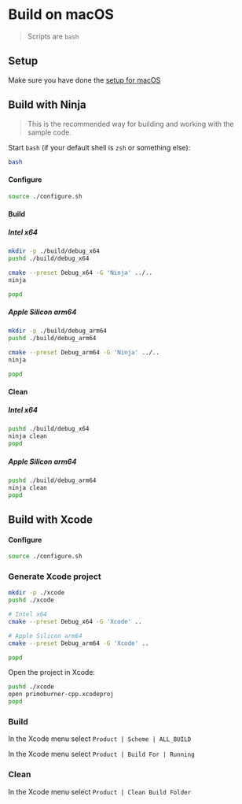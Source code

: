 # Build on macOS

> Scripts are `bash`

## Setup

Make sure you have done the [setup for macOS](./setup-mac.md) 

## Build with Ninja

> This is the recommended way for building and working with the sample code.

Start `bash` (if your default shell is `zsh` or something else):

```bash
bash
```

#### Configure

```bash
source ./configure.sh
```

#### Build

##### Intel x64

```bash
mkdir -p ./build/debug_x64
pushd ./build/debug_x64

cmake --preset Debug_x64 -G 'Ninja' ../..
ninja

popd
```

##### Apple Silicon arm64

```bash
mkdir -p ./build/debug_arm64
pushd ./build/debug_arm64

cmake --preset Debug_arm64 -G 'Ninja' ../..
ninja

popd
```

#### Clean

##### Intel x64

```bash
pushd ./build/debug_x64
ninja clean
popd
```

##### Apple Silicon arm64

```bash
pushd ./build/debug_arm64
ninja clean
popd
```

## Build with Xcode

#### Configure

```bash
source ./configure.sh
```

### Generate Xcode project

```bash
mkdir -p ./xcode
pushd ./xcode

# Intel x64
cmake --preset Debug_x64 -G 'Xcode' ..

# Apple Silicon arm64
cmake --preset Debug_arm64 -G 'Xcode' ..

popd  
```

Open the project in Xcode:

```bash
pushd ./xcode 
open primoburner-cpp.xcodeproj
popd
```

### Build

In the Xcode menu select `Product | Scheme | ALL_BUILD`

In the Xcode menu select `Product | Build For | Running`

### Clean

In the Xcode menu select `Product | Clean Build Folder` 